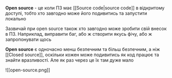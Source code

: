 **Open source** - це коли ПЗ має [[Source code|source code]] в відкритому доступі, тобто хто завгодно може його подивитись та запустити локально

Зазвичай при open source також хто завгодно може зробити свій внесок в ПЗ. Наприклад, виправити баг, або ж створити якусь фічу, або ж запропонувати щось

**Open source** є одночасно менш безпечним та більш безпечним, а ніж [[Closed source]], оскільки кожен може подивитись як код працює та знайти вразливості. Але як раз через це їх там дуже мало

![[open-source.png]]